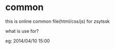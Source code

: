 common
======

this is online common file(html/css/js) for zsytssk

what is use for?

eg: 2014/04/10 15:00

